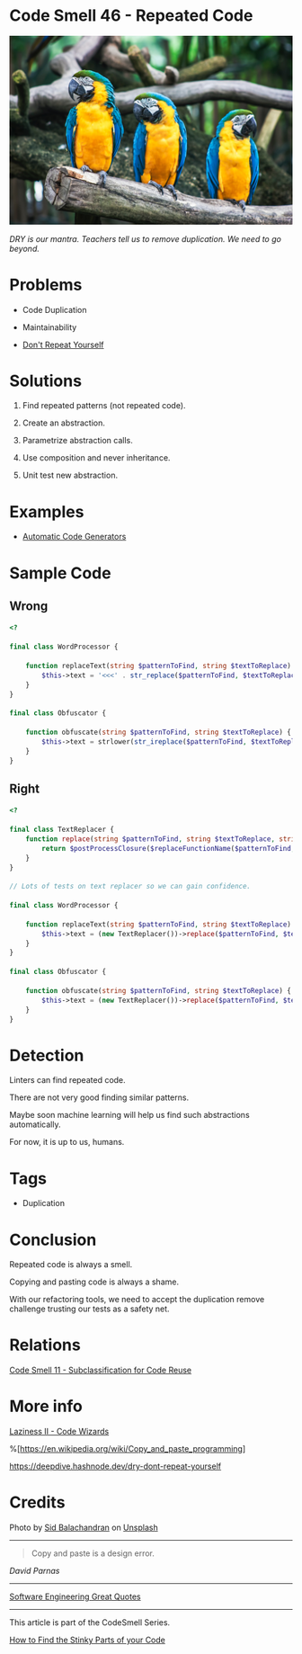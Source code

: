 # Code Smell 46 - Repeated Code

![Code Smell 46 - Repeated Code](Code%20Smell%2046%20-%20Repeated%20Code.jpg)

*DRY is our mantra. Teachers tell us to remove duplication. We need to go beyond.*

# Problems

- Code Duplication

- Maintainability

- [Don't Repeat Yourself](https://en.wikipedia.org/wiki/Don%27t_repeat_yourself)

# Solutions

1. Find repeated patterns (not repeated code).

2. Create an abstraction.

3. Parametrize abstraction calls.

4. Use composition and never inheritance.

5. Unit test new abstraction.

# Examples

- [Automatic Code Generators](https://github.com/mcsee/Software-Design-Articles/tree/main/Articles/Theory/Laziness%20II%20-%20Code%20Wizards/readme.md)

# Sample Code

## Wrong

[Gist Url]: # (https://gist.github.com/mcsee/b6df5d98efbecc9be783006d364e63f8)
```php
<?

final class WordProcessor {

    function replaceText(string $patternToFind, string $textToReplace) {
        $this->text = '<<<' . str_replace($patternToFind, $textToReplace, $this->text) . '>>>';
    }
}

final class Obfuscator {

    function obfuscate(string $patternToFind, string $textToReplace) {
        $this->text = strlower(str_ireplace($patternToFind, $textToReplace, $this->text));
    }
}
```

## Right

[Gist Url]: # (https://gist.github.com/mcsee/4eb63e5acfcdda39b24e3f6a73eb0bdb)
```php
<?

final class TextReplacer {
    function replace(string $patternToFind, string $textToReplace, string $subject, string $replaceFunctionName, $postProcessClosure) {
        return $postProcessClosure($replaceFunctionName($patternToFind, $textToReplace, $subject));
    }
}

// Lots of tests on text replacer so we can gain confidence.

final class WordProcessor {

    function replaceText(string $patternToFind, string $textToReplace) {
        $this->text = (new TextReplacer())->replace($patternToFind, $textToReplace, $this->text, 'str_replace', fn($text) => '<<<' . $text . '>>>');
    }
}

final class Obfuscator {

    function obfuscate(string $patternToFind, string $textToReplace) {
        $this->text = (new TextReplacer())->replace($patternToFind, $textToReplace, $this->text, 'str_ireplace', fn($text) => strlower($text));
    }
}
```

# Detection

Linters can find repeated code. 

There are not very good finding similar patterns. 

Maybe soon machine learning will help us find such abstractions automatically. 

For now, it is up to us, humans.

# Tags

- Duplication

# Conclusion

Repeated code is always a smell. 

Copying and pasting code is always a shame.

With our refactoring tools, we need to accept the duplication remove challenge trusting our tests as a safety net.

# Relations

[Code Smell 11 - Subclassification for Code Reuse](https://github.com/mcsee/Software-Design-Articles/tree/main/Articles/Code%20Smells/Code%20Smell%2011%20-%20Subclassification%20for%20Code%20Reuse/readme.md)

# More info

[Laziness II - Code Wizards](https://github.com/mcsee/Software-Design-Articles/tree/main/Articles/Theory/Laziness%20II%20-%20Code%20Wizards/readme.md)

%[https://en.wikipedia.org/wiki/Copy_and_paste_programming]

https://deepdive.hashnode.dev/dry-dont-repeat-yourself

# Credits

Photo by [Sid Balachandran](https://unsplash.com/@itookthose) on [Unsplash](https://unsplash.com/s/photos/parrot)

* * *

> Copy and paste is a design error. 

_David Parnas_
 
* * *
 
[Software Engineering Great Quotes](https://github.com/mcsee/Software-Design-Articles/tree/main/Articles/Quotes/Software%20Engineering%20Great%20Quotes/readme.md)

* * *

This article is part of the CodeSmell Series.

[How to Find the Stinky Parts of your Code](https://github.com/mcsee/Software-Design-Articles/tree/main/Articles/Code%20Smells/How%20to%20Find%20the%20Stinky%20parts%20of%20your%20Code/readme.md)